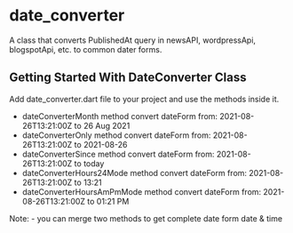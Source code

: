 # date_converter

A class that converts PublishedAt query in newsAPI, wordpressApi, blogspotApi, etc. to common dater forms.

## Getting Started With DateConverter Class

Add date_converter.dart file to your project and use the methods inside it.

- dateConverterMonth method convert dateForm from: 2021-08-26T13:21:00Z to 26 Aug 2021
- dateConverterOnly method convert dateForm from: 2021-08-26T13:21:00Z to 2021-08-26
- dateConverterSince method convert dateForm from: 2021-08-26T13:21:00Z to today
- dateConverterHours24Mode method convert dateForm from: 2021-08-26T13:21:00Z to 13:21
- dateConverterHoursAmPmMode method convert dateForm from: 2021-08-26T13:21:00Z to 01:21 PM

Note:
    - you can merge two methods to get complete date form date & time